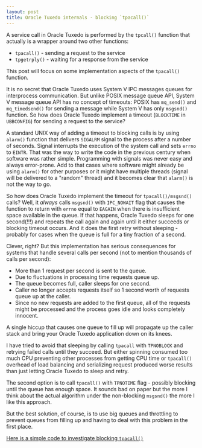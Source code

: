 ```yaml
---
layout: post
title: Oracle Tuxedo internals - blocking `tpacall()`
---
```


A service call in Oracle Tuxedo is performed by the `tpcall()` function that actually is a wrapper around two other functions:

- `tpacall()` - sending a request to the service
- `tpgetrply()` - waiting for a response from the service

This post will focus on some implementation aspects of the `tpacall()` function.

It is no secret that Oracle Tuxedo uses System V IPC messages queues for interprocess communication. But unlike POSIX message queue API, System V message queue API has no concept of timeouts: POSIX has `mq_send()` and `mq_timedsend()` for sending a message while System V has only `msgsnd()` function. So how does Oracle Tuxedo implement a timeout (`BLOCKTIME` in `UBBCONFIG`) for sending a request to the service?

A standard UNIX way of adding a timeout to blocking calls is by using `alarm()` function that delivers `SIGALRM` signal to the process after a number of seconds. Signal interrupts the execution of the system call and sets `errno` to `EINTR`. That was the way to write the code in the previous century when software was rather simple. Programming with signals was never easy and always error-prone. Add to that cases where software might already be using `alarm()` for other purposes or it might have multiple threads (signal will be delivered to a "random" thread) and it becomes clear that `alarm()` is not the way to go.

So how does Oracle Tuxedo implement the timeout for `tpacall()/msgsnd()` calls? Well, it *always* calls `msgsnd()` with `IPC_NOWAIT` flag that causes the function to return with `errno` equal to `EAGAIN` when there is insufficient space available in the queue. If that happens, Oracle Tuxedo sleeps for one second(!!!) and repeats the call again and again until it either succeeds or blocking timeout occurs. And it does the first retry without sleeping - probably for cases when the queue is full for a tiny fraction of a second.

Clever, right? But this implementation has serious consequences for systems that handle several calls per second (not to mention thousands of calls per second):

- More than 1 request per second is sent to the queue.
- Due to fluctuations in processing time requests queue up.
- The queue becomes full, caller sleeps for one second.
- Caller no longer accepts requests itself so 1 second worth of requests queue up at the caller.
- Since no new requests are added to the first queue, all of the requests might be processed and the process goes idle and looks completely innocent.

A single hiccup that causes one queue to fill up will propagate up the caller stack and bring your Oracle Tuxedo application down on its knees.

I have tried to avoid that sleeping by calling `tpacall` with `TPNOBLOCK` and retrying failed calls until they succeed. But either spinning consumed too much CPU preventing other processes from getting CPU time or `tpacall()` overhead of load balancing and serializing request produced worse results than just letting Oracle Tuxedo to sleep and retry.

The second option is to call `tpacall()` with `TPNOTIME` flag - possibly blocking until the queue has enough space. It sounds bad on paper but the more I think about the actual algorithm under the non-blocking `msgsnd()` the more I like this approach.

But the best solution, of course, is to use big queues and throttling to prevent queues from filling up and having to deal with this problem in the first place.

[Here is a simple code to investigate blocking `tpacall()`](https://github.com/fuxedo/fuxedo-examples/tree/master/blocking-tpacall)
